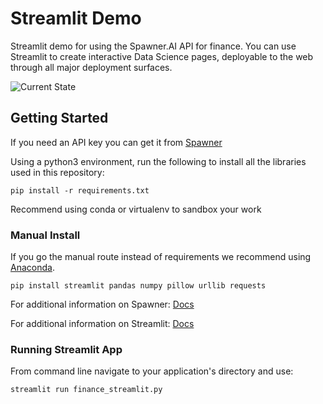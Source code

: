 # Streamlit Demo

Streamlit demo for using the Spawner.AI API for finance. You can use Streamlit to create interactive Data Science pages, deployable to the web through all major deployment surfaces. 

![Current State](https://user-images.githubusercontent.com/33185528/74096257-7ed5a000-4aca-11ea-9d92-0369ba728b86.png)

## Getting Started

If you need an API key you can get it from [Spawner](https://spawner.ai)

Using a python3 environment, run the following to install all the libraries used in this repository:
```
pip install -r requirements.txt
```
Recommend using conda or virtualenv to sandbox your work

### Manual Install 
If you go the manual route instead of requirements we recommend using [Anaconda](https://www.anaconda.com/distribution/). 
```
pip install streamlit pandas numpy pillow urllib requests
```

For additional information on Spawner: [Docs](https://spawner.gitbook.io/spawner-docs/)

For additional information on Streamlit: [Docs](https://streamlit.io/docs/)

### Running Streamlit App
From command line navigate to your application's directory and use:
```
streamlit run finance_streamlit.py
```




